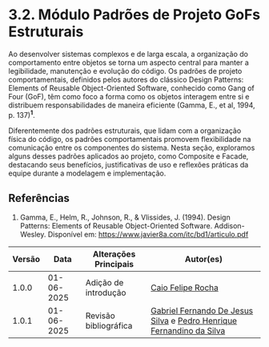 # 3.2. Módulo Padrões de Projeto GoFs Estruturais

Ao desenvolver sistemas complexos e de larga escala, a organização do comportamento entre objetos se torna um aspecto central para manter a legibilidade, manutenção e evolução do código. Os padrões de projeto comportamentais, definidos pelos autores do clássico Design Patterns: Elements of Reusable Object-Oriented Software, conhecido como Gang of Four (GoF), têm como foco a forma como os objetos interagem entre si e distribuem responsabilidades de maneira eficiente (Gamma, E., et al, 1994, p. 137)<sup><a><b>1</b></a></sup>.

Diferentemente dos padrões estruturais, que lidam com a organização física do código, os padrões comportamentais promovem flexibilidade na comunicação entre os componentes do sistema. Nesta seção, exploramos alguns desses padrões aplicados ao projeto, como Composite e Facade, destacando seus benefícios, justificativas de uso e reflexões práticas da equipe durante a modelagem e implementação.

## Referências

1. <a id="#ref1"></a>Gamma, E., Helm, R., Johnson, R., & Vlissides, J. (1994). Design Patterns: Elements of Reusable Object-Oriented Software. Addison-Wesley. Disponível em: https://www.javier8a.com/itc/bd1/articulo.pdf

| Versão | Data       | Alterações Principais                             | Autor(es)        |
|--------|------------|---------------------------------------------------| ---------------- |
| 1.0.0  | 01-06-2025 | Adição de introdução | [Caio Felipe Rocha][caio-felipee] |
| 1.0.1  | 01-06-2025 | Revisão bibliográfica | [Gabriel Fernando De Jesus Silva][MMcLovin] e [Pedro Henrique Fernandino da Silva][PedroHenrique061] |

[artrsousa1]: https://github.com/artrsousa1  
[CaioHabibe]: https://github.com/CaioHabibe  
[caio-felipee]: https://github.com/caio-felipee  
[caiolamego]: https://github.com/caiolamego  
[dcasseb]: https://github.com/dcasseb  
[MMcLovin]: https://github.com/MMcLovin  
[mateusvrs]: https://github.com/mateusvrs  
[MatheussBrant]: https://github.com/MatheussBrant  
[PedroHenrique061]: https://github.com/PedroHenrique061  
[rmatuda]: https://github.com/rmatuda

